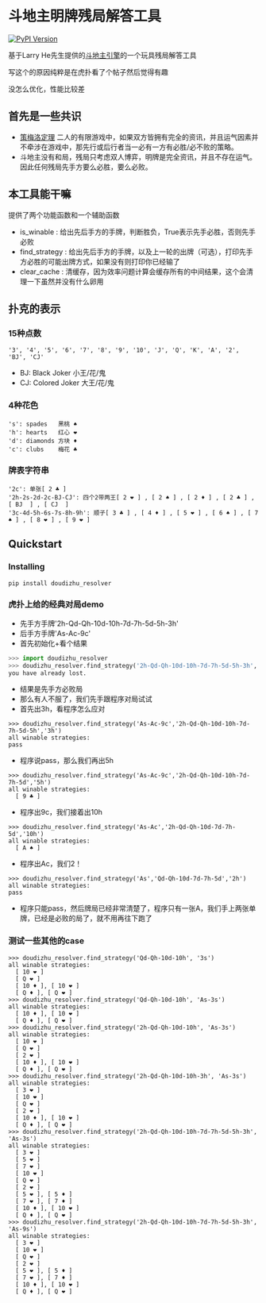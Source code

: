 # 斗地主明牌残局解答工具
[![PyPI Version](https://img.shields.io/badge/PyPI-0.1.5-orange.svg)](https://pypi.org/project/doudizhu-resolver/)

基于Larry He先生提供的[斗地主引擎](https://github.com/onestraw/doudizhu)的一个玩具残局解答工具

写这个的原因纯粹是在虎扑看了个帖子然后觉得有趣

没怎么优化，性能比较差

## 首先是一些共识
- [策梅洛定理](https://en.wikipedia.org/wiki/Zermelo%27s_theorem_(game_theory)) 二人的有限游戏中，如果双方皆拥有完全的资讯，并且运气因素并不牵涉在游戏中，那先行或后行者当一必有一方有必胜/必不败的策略。
- 斗地主没有和局，残局只考虑双人博弈，明牌是完全资讯，并且不存在运气。因此任何残局先手方要么必胜，要么必败。

## 本工具能干嘛
提供了两个功能函数和一个辅助函数
- is_winable : 给出先后手方的手牌，判断胜负，True表示先手必胜，否则先手必败
- find_strategy : 给出先后手方的手牌，以及上一轮的出牌（可选），打印先手方必胜的可能出牌方式，如果没有则打印你已经输了
- clear_cache : 清缓存，因为效率问题计算会缓存所有的中间结果，这个会清理一下虽然并没有什么卵用

## 扑克的表示
### 15种点数

    '3', '4', '5', '6', '7', '8', '9', '10', 'J', 'Q', 'K', 'A', '2', 'BJ', 'CJ'

- BJ: Black Joker    小王/花/鬼
- CJ: Colored Joker  大王/花/鬼

### 4种花色

    's': spades   黑桃 ♠
    'h': hearts   红心 ❤
    'd': diamonds 方块 ♦
    'c': clubs    梅花 ♣

### 牌表字符串

    '2c': 单张[ 2 ♣ ]
    '2h-2s-2d-2c-BJ-CJ': 四个2带两王[ 2 ❤ ] , [ 2 ♠ ] , [ 2 ♦ ] , [ 2 ♣ ] , [ BJ  ] , [ CJ  ]
    '3c-4d-5h-6s-7s-8h-9h': 顺子[ 3 ♣ ] , [ 4 ♦ ] , [ 5 ❤ ] , [ 6 ♠ ] , [ 7 ♠ ] , [ 8 ❤ ] , [ 9 ❤ ]

## Quickstart
### Installing

`pip install doudizhu_resolver`

### 虎扑上给的经典对局demo
- 先手方手牌'2h-Qd-Qh-10d-10h-7d-7h-5d-5h-3h'
- 后手方手牌'As-Ac-9c'
- 首先初始化+看个结果
```python
>>> import doudizhu_resolver
>>> doudizhu_resolver.find_strategy('2h-Qd-Qh-10d-10h-7d-7h-5d-5h-3h','As-Ac-9c')
you have already lost.
```
- 结果是先手方必败局
- 那么有人不服了，我们先手跟程序对局试试
- 首先出3h，看程序怎么应对
```
>>> doudizhu_resolver.find_strategy('As-Ac-9c','2h-Qd-Qh-10d-10h-7d-7h-5d-5h','3h')
all winable strategies:
pass
```
- 程序说pass，那么我们再出5h
```
>>> doudizhu_resolver.find_strategy('As-Ac-9c','2h-Qd-Qh-10d-10h-7d-7h-5d','5h')
all winable strategies:
  [ 9 ♣ ]
```
- 程序出9c，我们接着出10h
```
>>> doudizhu_resolver.find_strategy('As-Ac','2h-Qd-Qh-10d-7d-7h-5d','10h')
all winable strategies:
  [ A ♠ ]
```
- 程序出Ac，我们2！
```
>>> doudizhu_resolver.find_strategy('As','Qd-Qh-10d-7d-7h-5d','2h')
all winable strategies:
pass
```
- 程序只能pass，然后牌局已经非常清楚了，程序只有一张A，我们手上两张单牌，已经是必败的局了，就不用再往下跑了
### 测试一些其他的case
```
>>> doudizhu_resolver.find_strategy('Qd-Qh-10d-10h', '3s')
all winable strategies:
  [ 10 ❤ ]
  [ Q ❤ ]
  [ 10 ♦ ], [ 10 ❤ ]
  [ Q ♦ ], [ Q ❤ ]
>>> doudizhu_resolver.find_strategy('Qd-Qh-10d-10h', 'As-3s')
all winable strategies:
  [ 10 ♦ ], [ 10 ❤ ]
  [ Q ♦ ], [ Q ❤ ]
>>> doudizhu_resolver.find_strategy('2h-Qd-Qh-10d-10h', 'As-3s')
all winable strategies:
  [ 10 ❤ ]
  [ Q ❤ ]
  [ 2 ❤ ]
  [ 10 ♦ ], [ 10 ❤ ]
  [ Q ♦ ], [ Q ❤ ]
>>> doudizhu_resolver.find_strategy('2h-Qd-Qh-10d-10h-3h', 'As-3s')
all winable strategies:
  [ 3 ❤ ]
  [ 10 ❤ ]
  [ Q ❤ ]
  [ 2 ❤ ]
  [ 10 ♦ ], [ 10 ❤ ]
  [ Q ♦ ], [ Q ❤ ]
>>> doudizhu_resolver.find_strategy('2h-Qd-Qh-10d-10h-7d-7h-5d-5h-3h', 'As-3s')
all winable strategies:
  [ 3 ❤ ]
  [ 5 ❤ ]
  [ 7 ❤ ]
  [ 10 ❤ ]
  [ Q ❤ ]
  [ 2 ❤ ]
  [ 5 ❤ ], [ 5 ♦ ]
  [ 7 ❤ ], [ 7 ♦ ]
  [ 10 ♦ ], [ 10 ❤ ]
  [ Q ♦ ], [ Q ❤ ]
>>> doudizhu_resolver.find_strategy('2h-Qd-Qh-10d-10h-7d-7h-5d-5h-3h', 'As-9s')
all winable strategies:
  [ 3 ❤ ]
  [ 10 ❤ ]
  [ Q ❤ ]
  [ 2 ❤ ]
  [ 5 ❤ ], [ 5 ♦ ]
  [ 7 ❤ ], [ 7 ♦ ]
  [ 10 ♦ ], [ 10 ❤ ]
  [ Q ♦ ], [ Q ❤ ]
```

